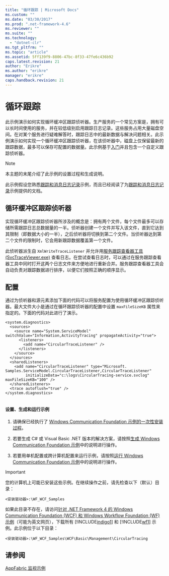 ```yaml
---
title: "循环跟踪 | Microsoft Docs"
ms.custom: ""
ms.date: "03/30/2017"
ms.prod: ".net-framework-4.6"
ms.reviewer: ""
ms.suite: ""
ms.technology: 
  - "dotnet-clr"
ms.tgt_pltfrm: ""
ms.topic: "article"
ms.assetid: 5ff139f9-8806-47bc-8f33-47fe6c436b92
caps.latest.revision: 21
author: "Erikre"
ms.author: "erikre"
manager: "erikre"
caps.handback.revision: 21
---
```

# 循环跟踪
此示例演示如何实现循环缓冲区跟踪侦听器。生产服务的一个常见方案是，拥有可以长时间使用的服务，并在较低级别启用跟踪日志记录。这些服务占用大量磁盘空间。在对某个服务进行疑难解答时，跟踪日志中的最新数据与解决问题相关。此示例演示如何实现一个循环缓冲区跟踪侦听器，在该侦听器中，磁盘上仅保留最新的跟踪数据，最多可以保存可配置的数据量。此示例基于[入门](../../../../docs/framework/wcf/samples/getting-started-sample.md)并且包含一个自定义跟踪侦听器。  
  
> [!NOTE]
>  本主题的末尾介绍了此示例的设置过程和生成说明。  
  
 此示例假设您熟悉[跟踪和消息日志记录](../../../../docs/framework/wcf/samples/tracing-and-message-logging.md)示例，而且已经阅读了为[跟踪和消息日志记录](../../../../docs/framework/wcf/samples/tracing-and-message-logging.md)示例提供的文档。  
  
## 循环缓冲区跟踪侦听器  
 实现循环缓冲区跟踪侦听器所涉及的概念是：拥有两个文件，每个文件最多可以存储所需跟踪日志总数据量的一半。侦听器创建一个文件并写入该文件，直到它达到其限制（即数据大小的一半），之后侦听器将切换到第二个文件。当侦听器达到第二个文件的限制时，它会用新跟踪数据覆盖第一个文件。  
  
 此侦听器派生自 `XmlWriteTraceListener` 并允许用[服务跟踪查看器工具 \(SvcTraceViewer.exe\)](../../../../docs/framework/wcf/service-trace-viewer-tool-svctraceviewer-exe.md) 查看日志。在尝试查看日志时，可以通过在服务跟踪查看器工具中同时打开这两个日志文件来方便地进行重新合并。服务跟踪查看器工具会自动负责对跟踪数据进行排序，以便它们按照正确的顺序显示。  
  
## 配置  
 通过为侦听器和源元素添加下面的代码可以将服务配置为使用循环缓冲区跟踪侦听器。最大文件大小是通过在循环跟踪侦听器的配置中设置 `maxFileSizeKB` 属性来指定的。下面的代码对此进行了演示。  
  
```  
<system.diagnostics>  
  <sources>  
    <source name="System.ServiceModel" switchValue="Information,ActivityTracing" propagateActivity="true">  
      <listeners>  
        <add name="CircularTraceListener" />  
      </listeners>  
    </source>  
  </sources>  
  <sharedListeners>  
    <add name="CircularTraceListener" type="Microsoft. Samples.ServiceModel.CircularTraceListener,CircularTraceListener"   
         initializeData="c:\logs\CircularTracing-service.svclog" maxFileSizeKB="100" />  
  </sharedListeners>  
  <trace autoflush="true" />  
</system.diagnostics>  
  
```  
  
#### 设置、生成和运行示例  
  
1.  请确保已经执行了 [Windows Communication Foundation 示例的一次性安装过程](../../../../docs/framework/wcf/samples/one-time-setup-procedure-for-the-wcf-samples.md)。  
  
2.  若要生成 C\# 或 Visual Basic .NET 版本的解决方案，请按照[生成 Windows Communication Foundation 示例](../../../../docs/framework/wcf/samples/building-the-samples.md)中的说明进行操作。  
  
3.  若要用单机配置或跨计算机配置来运行示例，请按照[运行 Windows Communication Foundation 示例](../../../../docs/framework/wcf/samples/running-the-samples.md)中的说明进行操作。  
  
> [!IMPORTANT]
>  您的计算机上可能已安装这些示例。在继续操作之前，请先检查以下（默认）目录：  
>   
>  `<安装驱动器>:\WF_WCF_Samples`  
>   
>  如果此目录不存在，请访问[针对 .NET Framework 4 的 Windows Communication Foundation \(WCF\) 和 Windows Workflow Foundation \(WF\) 示例](http://go.microsoft.com/fwlink/?LinkId=150780)（可能为英文网页），下载所有 [!INCLUDE[indigo1](../../../../includes/indigo1-md.md)] 和 [!INCLUDE[wf1](../../../../includes/wf1-md.md)] 示例。此示例位于以下目录：  
>   
>  `<安装驱动器>:\WF_WCF_Samples\WCF\Basic\Management\CircularTracing`  
  
## 请参阅  
 [AppFabric 监视示例](http://go.microsoft.com/fwlink/?LinkId=193959)